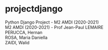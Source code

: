 # projectdjango
Python Django Project - M2 AMDI (2020-2021)<br>
M2 AMDI (2020-2021) - Prof Jean-Paul LEMAIRE<br>
PERUCCA, Hernan<br>
ROSA, Maria Daniella<br>
ZAIDI, Walid<br>
